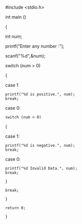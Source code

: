 
#include <stdio.h>

int main ()

{


int num;

printf("Enter any number :");

scanf("%d",&num);

switch (num > 0)

{

case 1

    printf("%d is positive.", num);
    break;   
    
case 0:

    switch (num < 0)
    
{ 

case 1:

    printf("%d is negative.", num);
    break;
    
case 0:

    printf("%d Invalid Data.", num);
    break;
    
    }
    
    break;
    
    }
    
    return 0;
    
    }
